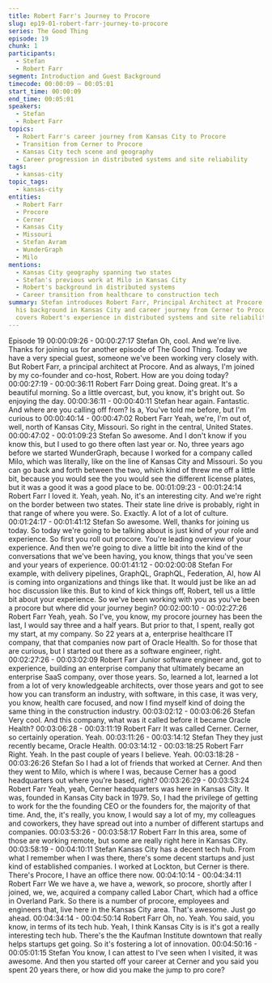 ```yaml
---
title: Robert Farr's Journey to Procore
slug: ep19-01-robert-farr-journey-to-procore
series: The Good Thing
episode: 19
chunk: 1
participants:
  - Stefan
  - Robert Farr
segment: Introduction and Guest Background
timecode: 00:00:09 – 00:05:01
start_time: 00:00:09
end_time: 00:05:01
speakers:
  - Stefan
  - Robert Farr
topics:
  - Robert Farr's career journey from Kansas City to Procore
  - Transition from Cerner to Procore
  - Kansas City tech scene and geography
  - Career progression in distributed systems and site reliability
tags:
  - kansas-city
topic_tags:
  - kansas-city
entities:
  - Robert Farr
  - Procore
  - Cerner
  - Kansas City
  - Missouri
  - Stefan Avram
  - WunderGraph
  - Milo
mentions:
  - Kansas City geography spanning two states
  - Stefan's previous work at Milo in Kansas City
  - Robert's background in distributed systems
  - Career transition from healthcare to construction tech
summary: Stefan introduces Robert Farr, Principal Architect at Procore, discussing
  his background in Kansas City and career journey from Cerner to Procore. The conversation
  covers Robert's experience in distributed systems and site reliability engineering.
---
```

Episode 19
00:00:09:26 - 00:00:27:17
Stefan
Oh, cool. And we're live. Thanks for joining us for another episode of The Good Thing. Today we
have a very special guest, someone we've been working very closely with. But Robert Farr, a
principal architect at Procore. And as always, I'm joined by my co-founder and co-host, Robert.
How are you doing today?
00:00:27:19 - 00:00:36:11
Robert Farr
Doing great. Doing great. It's a beautiful morning. So a little overcast, but, you know, it's bright
out. So enjoying the day.
00:00:36:11 - 00:00:40:11
Stefan
hear again.
Fantastic. And where are you calling off from? Is a, You've told me before, but I'm curious to
00:00:40:14 - 00:00:47:02
Robert Farr
Yeah, we're, I'm out of, well, north of Kansas City, Missouri. So right in the central, United
States.
00:00:47:02 - 00:01:09:23
Stefan
So awesome. And I don't know if you know this, but I used to go there often last year or. No,
three years ago before we started WunderGraph, because I worked for a company called Milo,
which was literally, like on the line of Kansas City and Missouri. So you can go back and forth
between the two, which kind of threw me off a little bit, because you would see the you would
see the different license plates, but it was a good it was a good place to be.
00:01:09:23 - 00:01:24:14
Robert Farr
I loved it. Yeah, yeah. No, it's an interesting city. And we're right on the border between two
states. Their state line drive is probably, right in that range of where you were. So. Exactly. A lot
of a lot of culture.
00:01:24:17 - 00:01:41:12
Stefan
So awesome. Well, thanks for joining us today. So today we're going to be talking about is just
kind of your role and experience. So first you roll out procore. You're leading overview of your
experience. And then we're going to dive a little bit into the kind of the conversations that we've
been having, you know, things that you've seen and your years of experience.
00:01:41:12 - 00:02:00:08
Stefan
For example, with delivery pipelines, GraphQL, GraphQL, Federation, AI, how AI is coming into
organizations and things like that. It would just be like an ad hoc discussion like this. But to kind
of kick things off, Robert, tell us a little bit about your experience. So we've been working with
you as you've been a procore but where did your journey begin?
00:02:00:10 - 00:02:27:26
Robert Farr
Yeah, yeah. So I've, you know, my procore journey has been the last, I would say three and a
half years. But prior to that, I spent, really got my start, at my company. So 22 years at a,
enterprise healthcare IT company, that that companies now part of Oracle Health. So for those
that are curious, but I started out there as a software engineer, right.
00:02:27:26 - 00:03:02:09
Robert Farr
Junior software engineer and, got to experience, building an enterprise company that ultimately
became an enterprise SaaS company, over those years. So, learned a lot, learned a lot from a
lot of very knowledgeable architects, over those years and got to see how you can transform an
industry, with software, in this case, it was very, you know, health care focused, and now I find
myself kind of doing the same thing in the construction industry.
00:03:02:12 - 00:03:06:26
Stefan
Very cool. And this company, what was it called before it became Oracle Health?
00:03:06:28 - 00:03:11:19
Robert Farr
It was called Cerner. Cerner, so certainly operation. Yeah.
00:03:11:26 - 00:03:14:12
Stefan
They they just recently became, Oracle Health.
00:03:14:12 - 00:03:18:25
Robert Farr
Right. Yeah. In the past couple of years I believe. Yeah.
00:03:18:28 - 00:03:26:26
Stefan
So I had a lot of friends that worked at Cerner. And then they went to Milo, which is where I was,
because Cerner has a good headquarters out where you're based, right?
00:03:26:29 - 00:03:53:24
Robert Farr
Yeah, yeah, Cerner headquarters was here in Kansas City. It was, founded in Kansas City back
in 1979. So, I had the privilege of getting to work for the the founding CEO or the founders for,
the majority of that time. And, the, it's really, you know, I would say a lot of my, my colleagues
and coworkers, they have spread out into a number of different startups and companies.
00:03:53:26 - 00:03:58:17
Robert Farr
In this area, some of those are working remote, but some are really right here in Kansas City.
00:03:58:19 - 00:04:10:11
Stefan
Kansas City has a decent tech hub. From what I remember when I was there, there's some
decent startups and just kind of established companies. I worked at Lockton, but Cerner is
there. There's Procore, I have an office there now.
00:04:10:14 - 00:04:34:11
Robert Farr
We we have a, we have a, wework, so procore, shortly after I joined, we, we, acquired a
company called Labor Chart, which had a office in Overland Park. So there is a number of
procore, employees and engineers that, live here in the Kansas City area. That's awesome. Just
go ahead.
00:04:34:14 - 00:04:50:14
Robert Farr
Oh, no. Yeah. You said, you know, in terms of its tech hub. Yeah, I think Kansas City is is it's got
a really interesting tech hub. There's the the Kaufman Institute downtown that really helps
startups get going. So it's fostering a lot of innovation.
00:04:50:16 - 00:05:01:15
Stefan
You know, I can attest to I've seen when I visited, it was awesome. And then you started off your
career at Cerner and you said you spent 20 years there, or how did you make the jump to pro
core?